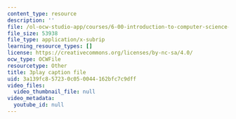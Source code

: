 ```yaml
---
content_type: resource
description: ''
file: /ol-ocw-studio-app/courses/6-00-introduction-to-computer-science-and-programming-fall-2008/3a139fc857230c050044162bfc7c9dff_DkPsD58nUIE.srt
file_size: 53938
file_type: application/x-subrip
learning_resource_types: []
license: https://creativecommons.org/licenses/by-nc-sa/4.0/
ocw_type: OCWFile
resourcetype: Other
title: 3play caption file
uid: 3a139fc8-5723-0c05-0044-162bfc7c9dff
video_files:
  video_thumbnail_file: null
video_metadata:
  youtube_id: null
---
```

